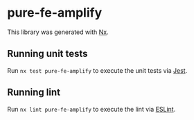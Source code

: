 # pure-fe-amplify

This library was generated with [Nx](https://nx.dev).

## Running unit tests

Run `nx test pure-fe-amplify` to execute the unit tests via [Jest](https://jestjs.io).

## Running lint

Run `nx lint pure-fe-amplify` to execute the lint via [ESLint](https://eslint.org/).
